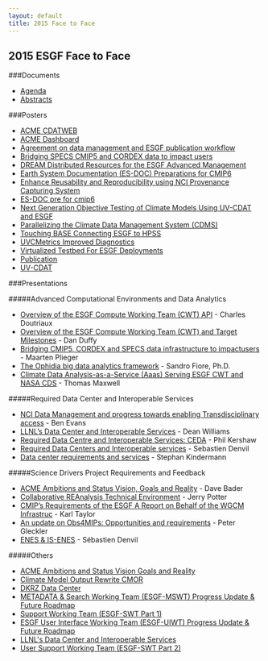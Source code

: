 ```yaml
---
layout: default
title: 2015 Face to Face
---
```


## 2015 ESGF Face to Face

###Documents
* [Agenda][agenda]
* [Abstracts][abstracts]


###Posters
* [ACME CDATWEB][1]
* [ACME Dashboard][2]
* [Agreement on data management and ESGF publication workflow][3]
* [Bridging SPECS CMIP5 and CORDEX data to impact users][4]
* [DREAM Distributed Resources for the ESGF Advanced Management][5]
* [Earth System Documentation (ES-DOC) Preparations for CMIP6][6]
* [Enhance Reusability and Reproducibility using NCI Provenance Capturing System][7]
* [ES-DOC pre for cmip6][8]
* [Next Generation Objective Testing of Climate Models Using UV-CDAT and ESGF][9]
* [Parallelizing the Climate Data Management System (CDMS)][10]
* [Touching BASE Connecting ESGF to HPSS][11]
* [UVCMetrics Improved Diagnostics][12]
* [Virtualized Testbed For ESGF Deployments][13]
* [Publication][14]
* [UV-CDAT][15]

###Presentations

#####Advanced Computational Environments and Data Analytics
* [Overview of the ESGF Compute Working Team (CWT) API][22] - Charles Doutriaux
* [Overview of the ESGF Compute Working Team (CWT) and Target Milestones][23] - Dan Duffy
* [Bridging CMIP5, CORDEX and SPECS data infrastructure to impactusers][24] - Maarten Plieger
* [The Ophidia big data analytics framework][25] - Sandro Fiore, Ph.D.
* [Climate Data Analysis-as-a-Service (Aaas) Serving ESGF CWT and NASA CDS][26] - Thomas Maxwell

#####Required Data Center and Interoperable Services
* [NCI Data Management and progress towards enabling Transdisciplinary access][27] - Ben Evans
* [LLNL’s Data Center and Interoperable Services][28] - Dean Williams
* [Required Data Centre and Interoperable Services: CEDA][29] - Phil Kershaw
* [Required Data Centers and Interoperable services][30] - Sebastien Denvil
* [Data center requirements and services][31] - Stephan Kindermann

#####Science Drivers Project Requirements and Feedback
* [ACME Ambitions and Status Vision, Goals and Reality][32] - Dave Bader
* [Collaborative REAnalysis Technical Environment][33] - Jerry Potter
* [CMIP’s Requirements of the ESGF A Report on Behalf of the WGCM Infrastruc][34] - Karl Taylor
* [An update on Obs4MIPs: Opportunities and requirements][35] - Peter Gleckler
* [ENES & IS-ENES][36] - Sébastien Denvil

#####Others
* [ACME Ambitions and Status Vision Goals and Reality][251]
* [Climate Model Output Rewrite CMOR][261]
* [DKRZ Data Center][271]
* [METADATA & Search Working Team (ESGF-MSWT) Progress Update & Future Roadmap][281]
* [Support Working Team (ESGF-SWT Part 1)][291]
* [ESGF User Interface Working Team (ESGF-UIWT) Progress Update & Future Roadmap][301]
* [LLNL's Data Center and Interoperable Services][311]
* [User Support Working Team (ESGF-SWT Part 2)][321]

[agenda]: media/pdf/2015-ESGF-Agenda.pdf 
[abstracts]: media/pdf/2015-ESGF-Abstacts.pdf 

 [1]: media/pdf/2015-F2F-posters/ACME_CDATWEB.pdf
 [2]: media/pdf/2015-F2F-posters/ACME_Dashboard.pdf
 [3]: media/pdf/2015-F2F-posters/Agreement-on-data-management-and-ESGF-publication-workflow.pdf
 [4]: media/pdf/2015-F2F-posters/Bridging-SPECS-CMIP5-and-CORDEX-data-to-impact-users.pdf
 [5]: media/pdf/2015-F2F-posters/DREAM-Distributed-Resources-for-the-ESGF-Advanced-Management.pdf
 [6]: media/pdf/2015-F2F-posters/Earth-System-Documentation-(ES-DOC)-Preparations-for-CMIP6.pdf
 [7]: media/pdf/2015-F2F-posters/enhance-reusability-and-reproducibility.pdf
 [8]: media/pdf/2015-F2F-posters/ES-DOC-pre-for-cmip6.pdf
 [9]: media/pdf/2015-F2F-posters/Next-Generation-Objective-Testing-of-Climate-Models-Using-UV-CDAT-and-ESGF.pdf
[10]: media/pdf/2015-F2F-posters/Parallelizing-the-Climate-Data-Management-System-version-3-(CDMS).pdf
[11]: media/pdf/2015-F2F-posters/Touching-BASE-Connecting-ESGF-to-HPSS.pdf
[12]: media/pdf/2015-F2F-posters/UVCMetrics-Improved-Diagnostics.pdf
[13]: media/pdf/2015-F2F-posters/VIRTUALIZED-TESTBED-FOR-ESGF-DEPLOYMENTS.pdf
[14]: media/pdf/2015-F2F-posters/ESGF-Publication.pdf
[15]: media/pdf/2015-F2F-posters/ESGF-UVCDAT.pdf

[22]: media/2015-F2F/Presentations/Advanced-Computational-Environments-and-Data-Analytics/Charles_Doutriaux_F2F_WPS.pptx
[23]: media/2015-F2F/Presentations/Advanced-Computational-Environments-and-Data-Analytics/Dan_Duffy_ESGF_F2F_CWT.pptx
[24]: media/2015-F2F/Presentations/Advanced-Computational-Environments-and-Data-Analytics/Maarten_Plieger_ESGF_F2F_Climate4Impact.pptx
[25]: media/2015-F2F/Presentations/Advanced-Computational-Environments-and-Data-Analytics/Sandro_Fiore_ESGF_F2F_Ophidia.pptx
[26]: media/2015-F2F/Presentations/Advanced-Computational-Environments-and-Data-Analytics/Thomas_Maxwell_ESGF_F2F_AnalyticServices.pptx
[27]: media/2015-F2F/Presentations/Required-Data-Center-and-Interoperable-Services/Ben-Evans-ESGF_F2F_NCI.pptx
[28]: media/2015-F2F/Presentations/Required-Data-Center-and-Interoperable-Services/Dean-Williams-ESGF_F2F_LLNL.pptx
[29]: media/2015-F2F/Presentations/Required-Data-Center-and-Interoperable-Services/Phil-Kershaw_ESGF_F2F_CEDA.pptx
[30]: media/2015-F2F/Presentations/Required-Data-Center-and-Interoperable-Services/Sebastien-Denvil-ESGF_F2F_IPSL.pdf
[31]: media/2015-F2F/Presentations/Required-Data-Center-and-Interoperable-Services/Stephan-Kindermann-ESGF-F2F_DKRZ.pptx
[32]: media/2015-F2F/Presentations/Science-Drivers-Project-Requirements-and-Feedback/Dave_Bader_ESGF_F2F_ACME.pptx.pdf
[33]: media/2015-F2F/Presentations/Science-Drivers-Project-Requirements-and-Feedback/Jerry_Potter_ESGF_F2F_CREATE.pptx
[34]: media/2015-F2F/Presentations/Science-Drivers-Project-Requirements-and-Feedback/Karl_Taylor_ESGF_F2F_CMIP6.pdf
[35]: media/2015-F2F/Presentations/Science-Drivers-Project-Requirements-and-Feedback/Peter_Gleckler_ESGF_F2F_obs4mips.pptx
[36]: media/2015-F2F/Presentations/Science-Drivers-Project-Requirements-and-Feedback/Sebastien_Denvil_ESGF_F2F_IS-ENES.pdf

[251]: media/pdf/2015-F2F-presentations/ACME-Ambitions-and-Status-Vision-Goals-and-Reality.pdf
[261]: media/pdf/2015-F2F-presentations/Climate-Model-Output-Rewrite-CMOR.pdf
[271]: media/pdf/2015-F2F-presentations/ESGF-2015-dkrz-data-center.pdf
[281]: media/pdf/2015-F2F-presentations/ESGF-METADATA-&-SEARCH-Working-Team-(ESGF-MSWT)-Progress-update-&-future-roadmap.pdf
[291]: media/pdf/2015-F2F-presentations/esgf-swt-2015.pdf 
[301]: media/pdf/2015-F2F-presentations/ESGF-User-Interface-Working-Team-(ESGF-UIWT)-Progress-update-&-future-roadmap.pdf
[311]: media/pdf/2015-F2F-presentations/LLNLs-Data-Center-and-Interoperable-Services.pdf
[321]: media/pdf/2015-F2F-presentations/User-Support-Working-Team.pdf
